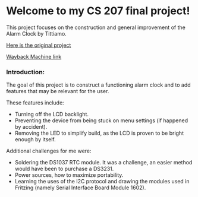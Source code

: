 # Welcome to my CS 207 final project!

This project focuses on the construction and general improvement of the Alarm Clock by Tittiamo.

<a href = "https://www.hackster.io/Tittiamo/alarm-clock-f61bad"> Here is the original project </a>

<a href = "https://www.hackster.io/Tittiamo/alarm-clock-f61bad"> Wayback Machine link </a>


<h3> Introduction: </h3>

<p> The goal of this project is to construct a functioning alarm clock and to add features that may be relevant for the user. </p>

These features include:

- Turning off the LCD backlight.
- Preventing the device from being stuck on menu settings (if happened by accident).
- Removing the LED to simplify build, as the LCD is proven to be bright enough by itself.

Additional challenges for me were:

- Soldering the DS1037 RTC module. It was a challenge, an easier method would have been to purchase a DS3231.
- Power sources, how to maximize portability. 
- Learning the uses of the I2C protocol and drawing the modules used in Fritzing (namely Serial Interface Board Module 1602).
